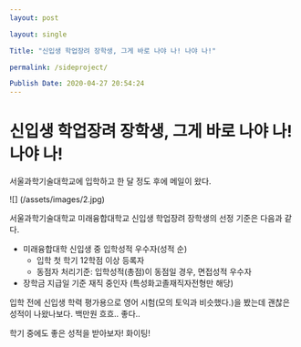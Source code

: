 ```yaml
---
layout: post

layout: single

Title: "신입생 학업장려 장학생, 그게 바로 나야 나! 나야 나!"

permalink: /sideproject/

Publish Date: 2020-04-27 20:54:24
---
```


# 신입생 학업장려 장학생, 그게 바로 나야 나! 나야 나!



서울과학기술대학교에 입학하고  한 달 정도 후에 메일이 왔다.



![] (/assets/images/2.jpg)



서울과학기술대학교 미래융합대학교 신입생 학업장려 장학생의 선정 기준은 다음과 같다.  

- 미래융합대학 신입생 중 입학성적 우수자(성적 순)
  - 입학 첫 학기 12학점 이상 등록자
  - 동점자 처리기준: 입학성적(총점)이 동점일 경우, 면접성적 우수자
- 장학금 지급일 기준 재직 중인자 (특성화고졸재직자전형만 해당)



입학 전에 신입생 학력 평가용으로 영어 시험(모의 토익과 비슷했다.)을 봤는데 괜찮은 성적이 나왔나보다. 백만원 흐흐.. 좋다..



학기 중에도 좋은 성적을 받아보자! 화이팅!